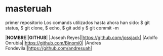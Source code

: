 # masteruah
primer repositorio
Los comands utilizados hasta ahora han sido: $ git status, $ git clone, $ echo, $ git add y $ git commit -m


|**NOMBRE**||**GITHUB**|
|Joseph Reyes||https://github.com/jossjack|
|Adolfo Onrubia||https://github.com/Binomi0|
|Andres Fondevila||https://github.com/andresuah|
